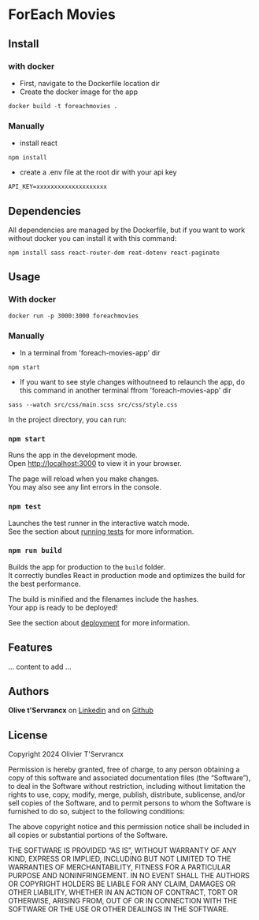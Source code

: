 # ForEach Movies
## Install
### with docker

- First, navigate to the Dockerfile location dir
- Create the docker image for the app
```
docker build -t foreachmovies .
```
### Manually
- install react
```
npm install
```
- create a .env file at the root dir with your api key
```
API_KEY=xxxxxxxxxxxxxxxxxxxx
```

## Dependencies
All dependencies are managed by the Dockerfile, but if you want to work without docker you can install it with this command:
```
npm install sass react-router-dom reat-dotenv react-paginate
```

## Usage
### With docker
```
docker run -p 3000:3000 foreachmovies
```
### Manually
- In a terminal from 'foreach-movies-app' dir
```
npm start
```
- If you want to see style changes withoutneed to relaunch the app, do this command in another terminal ffrom 'foreach-movies-app' dir
```
sass --watch src/css/main.scss src/css/style.css
```

In the project directory, you can run:

### `npm start`

Runs the app in the development mode.\
Open [http://localhost:3000](http://localhost:3000) to view it in your browser.

The page will reload when you make changes.\
You may also see any lint errors in the console.

### `npm test`

Launches the test runner in the interactive watch mode.\
See the section about [running tests](https://facebook.github.io/create-react-app/docs/running-tests) for more information.

### `npm run build`

Builds the app for production to the `build` folder.\
It correctly bundles React in production mode and optimizes the build for the best performance.

The build is minified and the filenames include the hashes.\
Your app is ready to be deployed!

See the section about [deployment](https://facebook.github.io/create-react-app/docs/deployment) for more information.

## Features
... content to add ...

## Authors
**Olive t'Servrancx** on [Linkedin](https://www.linkedin.com/in/olivier-tservrancx/) and on [Github](https://github.com/electrikbox)

## License
Copyright 2024 Olivier T'Servrancx

Permission is hereby granted, free of charge, to any person obtaining a copy of this software and associated documentation files (the “Software”), to deal in the Software without restriction, including without limitation the rights to use, copy, modify, merge, publish, distribute, sublicense, and/or sell copies of the Software, and to permit persons to whom the Software is furnished to do so, subject to the following conditions:

The above copyright notice and this permission notice shall be included in all copies or substantial portions of the Software.

THE SOFTWARE IS PROVIDED “AS IS”, WITHOUT WARRANTY OF ANY KIND, EXPRESS OR IMPLIED, INCLUDING BUT NOT LIMITED TO THE WARRANTIES OF MERCHANTABILITY, FITNESS FOR A PARTICULAR PURPOSE AND NONINFRINGEMENT. IN NO EVENT SHALL THE AUTHORS OR COPYRIGHT HOLDERS BE LIABLE FOR ANY CLAIM, DAMAGES OR OTHER LIABILITY, WHETHER IN AN ACTION OF CONTRACT, TORT OR OTHERWISE, ARISING FROM, OUT OF OR IN CONNECTION WITH THE SOFTWARE OR THE USE OR OTHER DEALINGS IN THE SOFTWARE.